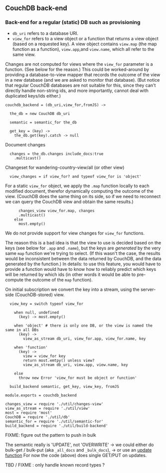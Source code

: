 CouchDB back-end
----------------

### Back-end for a regular (static) DB such as provisioning

- `db_uri` refers to a database URI.
- `view_for` refers to a view object or a function that returns a view object (based on a requested key). A view object contains `view.map` (the map function as a function), `view.app`,and `view.name`, which all refer to the same view.

Changes are not computed for views where the `view_for` parameter is a function. (See below for the reason.) This could be worked-around by providing a database-to-view mapper that records the outcome of the view in a new database (and we are asked to monitor that database). (But notice that regular CouchDB databases are not suitable for this, since they can't directly handle non-string ids, and more importantly, cannot deal with duplicated keys/ids either.)

    couchdb_backend = (db_uri,view_for,fromJS) ->

      the_db = new CouchDB db_uri

      semantic = semantic_for the_db

      get_key = (key) ->
        the_db.get(key).catch -> null

Document changes

      changes = the_db.changes include_docs:true
        .multicast()

Changeset for wandering-country-view/all (or other view)

      view_changes = if view_for? and typeof view_for is 'object'

For a static `view_for` object, we apply the `.map` function locally to each modified document,
therefor dynamically computing the outcome of the view. (CouchDB does the same thing on its side,
so if we need to reconnect we can query the CouchDB view and obtain the same results.)

          changes_view view_for.map, changes
          .multicast()
        else
          most.empty()

We do not provide support for view changes for `view_for` functions.

The reason this is a bad idea is that the view to use is decided based on the keys
(see below for `.app` and `.name`), but the keys are _generated_ by the very
same `map` function we're trying to select. (If this wasn't the case, the results would be
inconsistent between the data returned by CouchDB, and the data generated by the function.)
In details: to use this feature, you would have to provide a function would have to know
how to reliably predict which keys will be returned by which ids (in other words it would
be able to pre-compute the outcome of the `map` function).


On initial subscription we convert the key into a stream, using the server-side (CouchDB-stored) view.

      view_key = switch typeof view_for

        when null, undefined
          (key) -> most.empty()

        when 'object' # there is only one DB, or the view is named the same in all DBs
          (key) ->
            view_as_stream db_uri, view_for.app, view_for.name, key

        when 'function'
          (key) ->
            view = view_for key
            return most.emtpy() unless view?
            view_as_stream db_uri, view.app, view.name, key

        else
          throw new Error 'view_for must be object or function'

      build_backend semantic, get_key, view_key, fromJS

    module.exports = couchdb_backend

    changes_view = require './util/changes-view'
    view_as_stream = require './util/view'
    most = require 'most'
    CouchDB = require './util/db'
    semantic_for = require './util/semantic-for'
    build_backend = require './util/build-backend'

FIXME: figure out the pattern to push in bulk

The semantic really is 'UPDATE', not 'OVERWRITE'
  → we could either do bulk-get / bulk-put (aka `_all_docs` and `_bulk_docs`),
  → or use an [update function](http://docs.couchdb.org/en/2.1.1/api/ddoc/render.html#db-design-design-doc-update-update-name)
For now the code (above) does single GET/PUT on updates.

TBD / FIXME : only handle known record types ?
